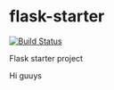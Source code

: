 # flask-starter
[![Build Status](https://travis-ci.org/ikumen/flask-starter.svg?branch=master)](https://travis-ci.org/ikumen/flask-starter)

Flask starter project

Hi guuys
